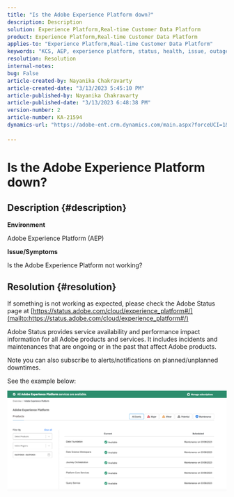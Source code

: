 ```yaml
---
title: "Is the Adobe Experience Platform down?"
description: Description
solution: Experience Platform,Real-time Customer Data Platform
product: Experience Platform,Real-time Customer Data Platform
applies-to: "Experience Platform,Real-time Customer Data Platform"
keywords: "KCS, AEP, experience platform, status, health, issue, outage"
resolution: Resolution
internal-notes: 
bug: False
article-created-by: Nayanika Chakravarty
article-created-date: "3/13/2023 5:45:10 PM"
article-published-by: Nayanika Chakravarty
article-published-date: "3/13/2023 6:48:38 PM"
version-number: 2
article-number: KA-21594
dynamics-url: "https://adobe-ent.crm.dynamics.com/main.aspx?forceUCI=1&pagetype=entityrecord&etn=knowledgearticle&id=82a3acc7-c6c1-ed11-83ff-6045bd0065b6"

---
```

# Is the Adobe Experience Platform down?

## Description {#description}


<b>Environment</b>

Adobe Experience Platform (AEP)

<b>Issue/Symptoms</b>

Is the Adobe Experience Platform not working?


## Resolution {#resolution}


If something is not working as expected, please check the Adobe Status page at [https://status.adobe.com/cloud/experience_platform#/](mailto:https://status.adobe.com/cloud/experience_platform#/)

Adobe Status provides service availability and performance impact information for all Adobe products and services. It includes incidents and maintenances that are ongoing or in the past that affect Adobe products.

Note you can also subscribe to alerts/notifications on planned/unplanned downtimes.

See the example below:

![](assets/dc4ebf6a-94b6-ed11-83fe-6045bd006a22.png)


